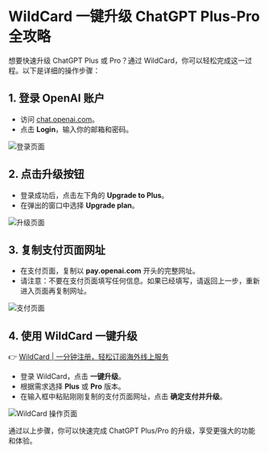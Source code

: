 # WildCard 一键升级 ChatGPT Plus-Pro 全攻略

想要快速升级 ChatGPT Plus 或 Pro？通过 WildCard，你可以轻松完成这一过程。以下是详细的操作步骤：

## 1. 登录 OpenAI 账户

- 访问 [chat.openai.com](https://chat.openai.com)。
- 点击 **Login**，输入你的邮箱和密码。

![登录页面](https://bbtdd.com/img/6574898145188.webp)

## 2. 点击升级按钮

- 登录成功后，点击左下角的 **Upgrade to Plus**。
- 在弹出的窗口中选择 **Upgrade plan**。

![升级页面](https://bbtdd.com/img/097483160.webp)

## 3. 复制支付页面网址

- 在支付页面，复制以 **pay.openai.com** 开头的完整网址。
- 请注意：不要在支付页面填写任何信息。如果已经填写，请返回上一步，重新进入页面再复制网址。

![支付页面](https://bbtdd.com/img/3684678761259.webp)

## 4. 使用 WildCard 一键升级

👉 [WildCard | 一分钟注册，轻松订阅海外线上服务](https://bbtdd.com/WildCard)

- 登录 WildCard，点击 **一键升级**。
- 根据需求选择 **Plus** 或 **Pro** 版本。
- 在输入框中粘贴刚刚复制的支付页面网址，点击 **确定支付并升级**。

![WildCard 操作页面](https://bbtdd.com/img/7938474366810.webp)

通过以上步骤，你可以快速完成 ChatGPT Plus/Pro 的升级，享受更强大的功能和体验。